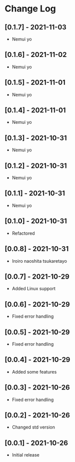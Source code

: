 # Change Log

## [0.1.7] - 2021-11-03

- Nemui yo

## [0.1.6] - 2021-11-02

- Nemui yo

## [0.1.5] - 2021-11-01

- Nemui yo

## [0.1.4] - 2021-11-01

- Nemui yo

## [0.1.3] - 2021-10-31

- Nemui yo

## [0.1.2] - 2021-10-31

- Nemui yo

## [0.1.1] - 2021-10-31

- Nemui yo

## [0.1.0] - 2021-10-31

- Refactored

## [0.0.8] - 2021-10-31

- Iroiro naoshita tsukaretayo

## [0.0.7] - 2021-10-29

- Added Linux support

## [0.0.6] - 2021-10-29

- Fixed error handling

## [0.0.5] - 2021-10-29

- Fixed error handling

## [0.0.4] - 2021-10-29

- Added some features

## [0.0.3] - 2021-10-26

- Fixed error handling

## [0.0.2] - 2021-10-26

- Changed std version

## [0.0.1] - 2021-10-26

- Initial release
